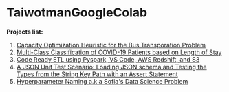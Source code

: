 # TaiwotmanGoogleColab


**Projects list:**

1. [Capacity Optimization Heuristic for the Bus Transporation Problem](https://colab.research.google.com/drive/15Xp94TwsKjcjJE_ryB9Eqo0hnVWj_ZTM?usp=sharing)
2. [Multi-Class Classification of COVID-19 Patients based on Length of Stay](https://github.com/taiwotman/TaiwotmanGoogleColab/blob/main/COVID_HOSPITAL_TREATMENT_Predicting_Patient's_Length_of_Stay(LOS)_using_Kaggle_Data.ipynb)
3. [Code Ready ETL using Pyspark, VS Code, AWS Redshift, and S3](https://github.com/taiwotman/TaiwotmanGoogleColab/blob/main/Code_Ready_ETL_using_Pyspark%2C_VS_Code%2C_AWS_Redshift%2C_and_S3.ipynb)
4. [A JSON Unit Test Scenario: Loading JSON schema and Testing the Types from the String Key Path with an Assert Statement](https://github.com/taiwotman/TaiwotmanGoogleColab/blob/main/Json_reader_with_unittest.ipynb)
5. [Hyperparameter Naming a.k.a Sofia's Data Science Problem](https://github.com/taiwotman/TaiwotmanGoogleColab/blob/main/hyperparameter_naming.ipynb)
